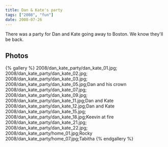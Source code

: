 ```yaml
---
title: Dan & Kate's party
tags: ["2008", "fun"]
date: 2008-07-26
---
```

There was a party for Dan and Kate going away to Boston.  We know they'll be back.

## Photos 


{% gallery %} 
2008/dan_kate_party/dan_kate_01.jpg;
2008/dan_kate_party/dan_kate_02.jpg;
2008/dan_kate_party/dan_kate_03.jpg;
2008/dan_kate_party/dan_kate_05.jpg;Dan and his crown
2008/dan_kate_party/dan_kate_07.jpg;
2008/dan_kate_party/dan_kate_09.jpg;
2008/dan_kate_party/dan_kate_11.jpg;Dan and Kate
2008/dan_kate_party/dan_kate_12.jpg;Dan and Kate
2008/dan_kate_party/dan_kate_15.jpg;
2008/dan_kate_party/dan_kate_18.jpg;Keevin at fire
2008/dan_kate_party/dan_kate_21.jpg;
2008/dan_kate_party/dan_kate_22.jpg;
2008/dan_kate_party/home_01.jpg;Rocky
2008/dan_kate_party/home_07.jpg;Tabitha
{% endgallery %}
